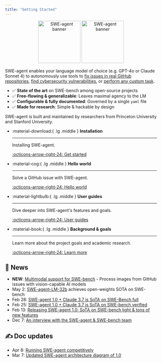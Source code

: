 ```yaml
---
title: "Getting Started"
---
```

<style>
  .md-typeset h1,
  .md-content__button {
    display: none;
  }
</style>

<div style="text-align: center;">
    <img class="light-mode-only" src="assets/readme_assets/swe-agent-banner-light.svg" alt="SWE-agent banner" style="height: 10em;">
    <img class="dark-mode-only" src="assets/readme_assets/swe-agent-banner-dark.svg" alt="SWE-agent banner" style="height: 10em;">
</div>

SWE-agent enables your language model of choice (e.g. GPT-4o or Claude Sonnet 4) to autonomously use tools to
[fix issues in real GitHub repositories](https://swe-agent.com/latest/usage/hello_world),
[find cybersecurity vulnerabilities](https://enigma-agent.com/), or
[perform any custom task](https://swe-agent.com/latest/usage/coding_challenges).

* ✅ **State of the art** on SWE-bench among open-source projects
* ✅ **Free-flowing & generalizable**: Leaves maximal agency to the LM
* ✅ **Configurable & fully documented**: Governed by a single `yaml` file
* ✅ **Made for research**: Simple & hackable by design

SWE-agent is built and maintained by researchers from Princeton University and Stanford University.

<div class="grid cards" markdown>



-   :material-download:{ .lg .middle } __Installation__

    ---

    Installing SWE-agent.

    [:octicons-arrow-right-24: Get started](installation/index.md)


-   :material-cog:{ .lg .middle } __Hello world__

    ---

    Solve a GitHub issue with SWE-agent.

    [:octicons-arrow-right-24: Hello world](usage/hello_world.md)


-   :material-lightbulb:{ .lg .middle } __User guides__

    ---

    Dive deeper into SWE-agent's features and goals.

    [:octicons-arrow-right-24: User guides](usage/index.md)


-   :material-book:{ .lg .middle } __Background & goals__

    ---

    Learn more about the project goals and academic research.

    [:octicons-arrow-right-24: Learn more](background/index.md)

</div>

## 📣 News

* **NEW**: [Multimodal support for SWE-bench](usage/multimodal.md) - Process images from GitHub issues with vision-capable AI models
* May 2: [SWE-agent-LM-32b](https://swesmith.com) achieves open-weights SOTA on SWE-bench
* Feb 28: [SWE-agent 1.0 + Claude 3.7 is SoTA on SWE-Bench full](https://x.com/KLieret/status/1895487966409298067)
* Feb 25: [SWE-agent 1.0 + Claude 3.7 is SoTA on SWE-bench verified](https://x.com/KLieret/status/1894408819670733158)
* Feb 13: [Releasing SWE-agent 1.0: SoTA on SWE-bench light & tons of new features](https://x.com/KLieret/status/1890048205448220849)
* Dec 7: [An interview with the SWE-agent & SWE-bench team](https://www.youtube.com/watch?v=fcr8WzeEXyk)

## ✍️ Doc updates

* Apr 8: [Running SWE-agent competitively](usage/competitive_runs.md)
* Mar 7: [Updated SWE-agent architecture diagram of 1.0](background/architecture.md)